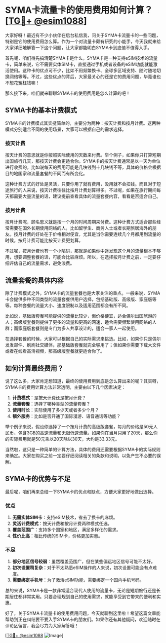 # SYMA卡流量卡的使用费用如何计算？[[TG💪+ @esim1088](https://t.me/s/esim1088)]

大家好呀！最近有不少小伙伴在后台私信我，问关于SYMA卡流量卡的一些问题，特别是它的使用费用怎么算。作为一个对流量卡颇有研究的小能手，今天我就来给大家详细地解答一下这个问题，让大家都能明白SYMA卡到底值不值得入手。

首先呢，咱们得先搞清楚SYMA卡是什么。SYMA卡是一种支持eSIM技术的流量卡，简单来说，它不需要实体SIM卡，直接通过手机或者设备的eSIM功能就能激活使用。这种卡的优点可不少，比如不用频繁换卡、全球多区域支持、随时随地切换网络等等。不过，这些优点的背后，大家最关心的还是它的费用问题，毕竟谁也不想花冤枉钱嘛！

那么接下来，咱们就来聊聊SYMA卡的使用费用是怎么计算的吧！

## SYMA卡的基本计费模式

SYMA卡的计费模式其实挺简单的，主要分为两种：按天计费和按月计费。这两种模式分别适合不同的使用场景，大家可以根据自己的需求选择。

### 按天计费

按天计费的意思就是你按照实际使用的天数来付费。举个例子，如果你只打算短期出国旅行几天，那按天计费会更适合你。SYMA卡的按天计费通常是以一天为单位进行收费的，比如说每天的费用可能是几块钱到十几块钱不等，具体的价格会根据目的地国家和流量套餐的不同而有所变化。

这种计费方式的好处是灵活，只要你用了就有费用，没用就不会扣钱。而且对于短途旅行的人来说，按天计费往往比按月计费划算得多。不过呢，如果在旅行期间每天都需要大量流量的话，建议提前查看具体的流量套餐内容，看看是否适合自己。

### 按月计费

按月计费呢，顾名思义就是按一个月的时间周期来付费。这种计费方式适合那些经常需要在国外长期使用网络的人，比如留学生、商务人士或者长期旅居海外的朋友。按月计费的好处在于价格相对便宜，尤其是当你需要连续几个月都用到流量的时候，按月计费可能比按天计费更划算。

不过呢，按月计费也有一个小陷阱，那就是如果你中途发现这个月的流量根本不够用，想要调整套餐的话，可能会比较麻烦。所以，在选择按月计费之前，一定要仔细评估自己的流量需求，避免浪费。

## 流量套餐的具体内容

除了计费模式之外，SYMA卡的流量套餐也是大家关注的重点。一般来说，SYMA卡会提供多种不同类型的流量套餐供用户选择，包括基础版、高级版、家庭版等等。每种套餐的流量大小、速度限制以及适用范围都会有所不同。

比如说，基础版套餐可能提供的流量比较少，但价格便宜，适合偶尔出国旅游的人；高级版套餐则提供了更多的流量和更高的网速，适合需要频繁使用网络的人群；而家庭版套餐则是专门为多人共享设计的，适合一家人一起使用。

在选择套餐的时候，大家可以根据自己的实际需求来挑选。比如，如果你只是偶尔发发邮件、刷刷社交媒体，那基础版套餐就完全够用了；但如果你需要下载大文件或者在线看高清视频，那高级版套餐就更适合你了。

## 如何计算最终费用？

说了这么多，大家肯定想知道，最终的使用费用到底是怎么算出来的呢？其实呀，SYMA卡的费用计算方法非常透明，主要由以下几个因素决定：

1. **计费模式**：是按天计费还是按月计费？
2. **流量套餐**：选择了哪种类型的流量套餐？
3. **使用时长**：实际使用了多少天或者多少个月？
4. **额外服务**：比如是否开通了国际漫游、语音通话等功能？

举个例子来说，假设你选择了一个按月计费的高级版套餐，每月的价格是50元人民币，包含3GB的高速流量和无限低速流量。如果你在当月只用了20天，那么你的实际费用就是50元乘以20天除以30天，大约是33.33元。

当然啦，这只是一种简单的计算方法，具体的费用还需要根据SYMA卡的实际规则来确定。大家在购买之前一定要仔细阅读相关的条款和说明，以免产生不必要的误解。

## SYMA卡的优势与不足

最后呢，咱们再来总结一下SYMA卡的优点和缺点，方便大家更好地做出选择。

### 优点

1. **无需实体SIM卡**：支持eSIM技术，省去了换卡的麻烦。
2. **灵活计费模式**：按天计费和按月计费两种模式任选。
3. **覆盖范围广**：支持多个国家和地区，满足多样化的需求。
4. **性价比高**：相比传统的SIM卡，价格更加实惠。

### 不足

1. **部分地区信号较弱**：虽然覆盖范围广，但在某些偏远地区信号可能不太好。
2. **初次设置稍复杂**：对于不太熟悉eSIM操作的人来说，初次设置可能会有点难度。
3. **需要绑定手机号**：为了激活eSIM功能，需要绑定一个国内手机号码。

总的来说，SYMA卡是一款非常适合现代人使用的流量卡，无论是短期旅行还是长期居住都非常实用。只要合理规划自己的使用需求，就能享受到它带来的便利和实惠。

好了，关于SYMA卡流量卡的使用费用问题，今天就聊到这里啦！希望这篇文章能帮助到正在纠结要不要入手SYMA卡的朋友们。如果你还有其他疑问，欢迎随时在评论区留言，我会尽力为大家解答哦！

[[TG💪+ @esim1088](https://t.me/s/esim1088) ![Image](https://i.postimg.cc/4NQfJmqS/Snipaste-2025-05-13-00-14-12.png)]